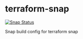 # terraform-snap

[![Snap Status](https://build.snapcraft.io/badge/tuapuikia/terraform-snap.svg)](https://build.snapcraft.io/user/tuapuikia/terraform-snap)

Snap build config for terraform snap
